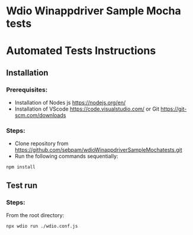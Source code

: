 # Wdio Winappdriver Sample Mocha tests

# Automated Tests Instructions

## Installation
### Prerequisites:

- Installation of Nodes js https://nodejs.org/en/
- Installation of VScode https://code.visualstudio.com/ or Git https://git-scm.com/downloads

### Steps:
- Clone repository from https://github.com/sebpam/wdioWinappdriverSampleMochatests.git
- Run the following commands sequentially:

```
npm install
```

## Test run
### Steps:

From the root directory:
```
npx wdio run ./wdio.conf.js
```
